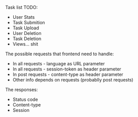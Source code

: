 Task list TODO:
- User Stats
- Task Submition
- Task Upload
- User Deletion
- Task Deletion
- Views... shit

The possible requests that frontend need to handle:
- In all  requests - language as URL parameter
- In all  requests - session-token as header parameter
- In post requests - content-type as header parameter
- Other info depends on requests (probablly post requests)

The responses:
- Status code
- Content-type
- Session